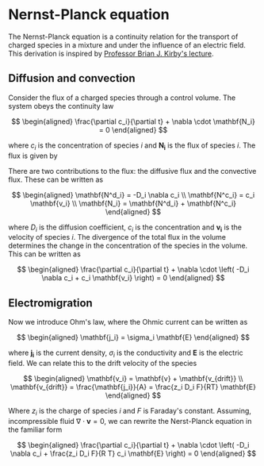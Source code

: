 # Nernst-Planck equation

The Nernst-Planck equation is a continuity relation for the transport of charged species in a mixture and under the influence of an electric field. This derivation is inspired by [Professor Brian J. Kirby's lecture](https://www.youtube.com/watch?v=4zlMjzC7NT8).

## Diffusion and convection

Consider the flux of a charged species through a control volume. The system obeys the continuity law

$$
\begin{aligned}
\frac{\partial c_i}{\partial t} + \nabla \cdot \mathbf{N_i} = 0
\end{aligned}
$$

where $c_i$ is the concentration of species $i$ and $\mathbf{N_i}$ is the flux of species $i$. The flux is given by

There are two contributions to the flux: the diffusive flux and the convective flux. These can be written as

$$
\begin{aligned}
\mathbf{N^d_i} = -D_i \nabla c_i \\
\mathbf{N^c_i} = c_i \mathbf{v_i} \\
\mathbf{N_i} = \mathbf{N^d_i} + \mathbf{N^c_i}
\end{aligned}
$$

where $D_i$ is the diffusion coefficient, $c_i$ is the concentration and $\mathbf{v_i}$ is the velocity of species $i$. The divergence of the total flux in the volume determines the change in the concentration of the species in the volume. This can be written as

$$
\begin{aligned}
\frac{\partial c_i}{\partial t} + \nabla \cdot \left( -D_i \nabla c_i + c_i \mathbf{v_i} \right) = 0
\end{aligned}
$$

## Electromigration

Now we introduce Ohm's law, where the Ohmic current can be written as

$$
\begin{aligned}
\mathbf{j_i} = \sigma_i \mathbf{E}
\end{aligned}
$$

where $\mathbf{j_i}$ is the current density, $\sigma_i$ is the conductivity and $\mathbf{E}$ is the electric field. We can relate this to the drift velocity of the species

$$
\begin{aligned}
\mathbf{v_i} = \mathbf{v} + \mathbf{v_{drift}} \\
\mathbf{v_{drift}} = \frac{\mathbf{j_i}}{A} = \frac{z_i D_i F}{RT} \mathbf{E}
\end{aligned}
$$

<!-- This equation needs explaining! -->

Where $z_i$ is the charge of species $i$ and $F$ is Faraday's constant. Assuming, incompressible fluid $\nabla \cdot \mathbf{v} = 0$, we can rewrite the Nerst-Planck equation in the familiar form

$$
\begin{aligned}
\frac{\partial c_i}{\partial t} + \nabla \cdot \left( -D_i \nabla c_i + \frac{z_i D_i F}{R T} c_i \mathbf{E} \right) = 0
\end{aligned}
$$
